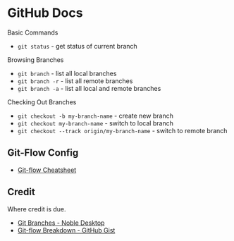 # GitHub Docs

Basic Commands

- `git status` - get status of current branch

Browsing Branches

- `git branch` - list all local branches
- `git branch -r` - list all remote branches
- `git branch -a` - list all local and remote branches

Checking Out Branches

- `git checkout -b my-branch-name` - create new branch
- `git checkout my-branch-name` - switch to local branch
- `git checkout --track origin/my-branch-name` - switch to remote branch

## Git-Flow Config

- [Git-flow Cheatsheet](https://danielkummer.github.io/git-flow-cheatsheet/index.html)

## Credit

Where credit is due.

- [Git Branches - Noble Desktop](https://www.nobledesktop.com/learn/git/git-branches)
- [Git-flow Breakdown - GitHub Gist](https://gist.github.com/JamesMGreene/cdd0ac49f90c987e45ac)